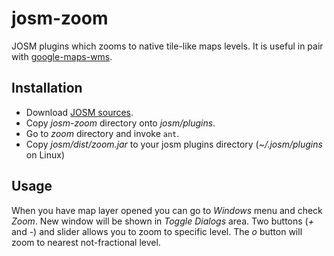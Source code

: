 josm-zoom
=========

JOSM plugins which zooms to native tile-like maps levels. It is useful in pair with [google-maps-wms](https://github.com/gumik/google-maps-wms).

Installation
------------

* Download [JOSM sources](http://josm.openstreetmap.de/wiki/Download#Source).
* Copy _josm-zoom_ directory onto _josm/plugins_.
* Go to _zoom_ directory and invoke `ant`.
* Copy _josm/dist/zoom.jar_ to your josm plugins directory (_~/.josm/plugins_ on Linux)

Usage
-----

When you have map layer opened you can go to _Windows_ menu and check _Zoom_. New window will be shown in _Toggle Dialogs_ area. Two buttons (_+_ and _-_) and slider allows you to zoom to specific level. The _o_ button will zoom to nearest not-fractional level.
